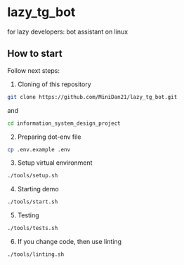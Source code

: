 # lazy_tg_bot
for lazy developers: bot assistant on linux

## How to start
Follow next steps:

1. Cloning of this repository
```bash
git clone https://github.com/MiniDan21/lazy_tg_bot.git
```
and
```bash
cd information_system_design_project
```

2. Preparing dot-env file
```bash
cp .env.example .env
```

3. Setup virtual environment
```bash
./tools/setup.sh
```

4. Starting demo
```bash
./tools/start.sh
```

5. Testing
```bash
./tools/tests.sh
```

6. If you change code, then use linting
```bash
./tools/linting.sh
```